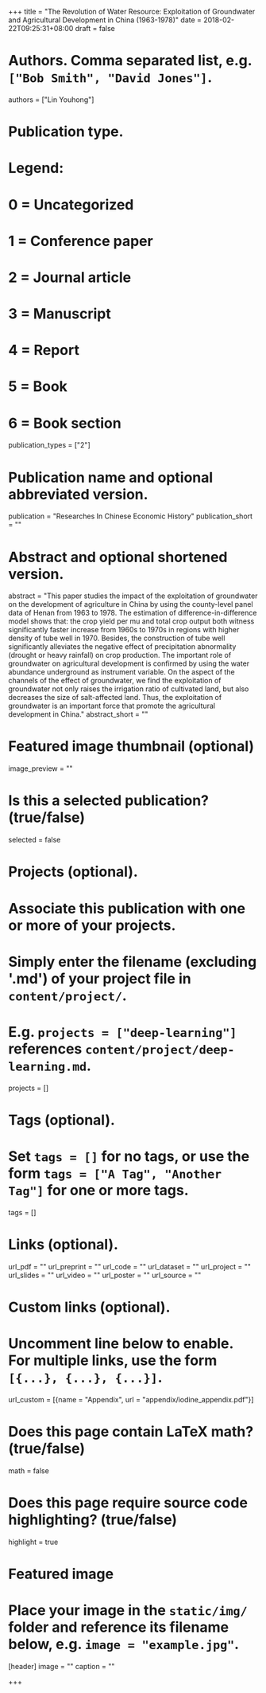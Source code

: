 +++
title = "The Revolution of Water Resource: Exploitation of Groundwater and Agricultural Development in China (1963-1978)"
date = 2018-02-22T09:25:31+08:00
draft = false

# Authors. Comma separated list, e.g. `["Bob Smith", "David Jones"]`.
authors = ["Lin Youhong"]

# Publication type.
# Legend:
# 0 = Uncategorized
# 1 = Conference paper
# 2 = Journal article
# 3 = Manuscript
# 4 = Report
# 5 = Book
# 6 = Book section
publication_types = ["2"]

# Publication name and optional abbreviated version.
publication = "Researches In Chinese Economic History"
publication_short = ""

# Abstract and optional shortened version.
abstract = "This paper studies the impact of the exploitation of groundwater on the development of agriculture in China by using the county-level panel data of Henan from 1963 to 1978. The estimation of difference-in-difference model shows that: the crop yield per mu and total crop output both witness significantly faster increase from 1960s to 1970s in regions with higher density of tube well in 1970. Besides, the construction of tube well significantly alleviates the negative effect of precipitation abnormality (drought or heavy rainfall) on crop production. The important role of groundwater on agricultural development is confirmed by using the water abundance underground as instrument variable. On the aspect of the channels of the effect of groundwater, we find the exploitation of groundwater not only raises the irrigation ratio of cultivated land, but also decreases the size of salt-affected land. Thus, the exploitation of groundwater is an important force that promote the agricultural development in China."
abstract_short = ""

# Featured image thumbnail (optional)
image_preview = ""

# Is this a selected publication? (true/false)
selected = false

# Projects (optional).
#   Associate this publication with one or more of your projects.
#   Simply enter the filename (excluding '.md') of your project file in `content/project/`.
#   E.g. `projects = ["deep-learning"]` references `content/project/deep-learning.md`.
projects = []

# Tags (optional).
#   Set `tags = []` for no tags, or use the form `tags = ["A Tag", "Another Tag"]` for one or more tags.
tags = []

# Links (optional).
url_pdf = ""
url_preprint = ""
url_code = ""
url_dataset = ""
url_project = ""
url_slides = ""
url_video = ""
url_poster = ""
url_source = ""

# Custom links (optional).
#   Uncomment line below to enable. For multiple links, use the form `[{...}, {...}, {...}]`.
url_custom = [{name = "Appendix", url = "appendix/iodine_appendix.pdf"}]

# Does this page contain LaTeX math? (true/false)
math = false

# Does this page require source code highlighting? (true/false)
highlight = true

# Featured image
# Place your image in the `static/img/` folder and reference its filename below, e.g. `image = "example.jpg"`.
[header]
image = ""
caption = ""

+++
